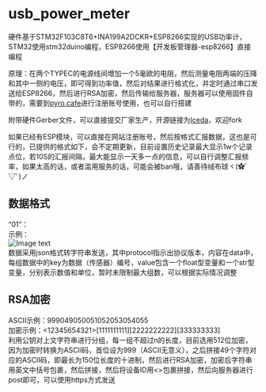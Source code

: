 # usb_power_meter

硬件基于STM32F103C8T6+INA199A2DCKR+ESP8266实现的USB功率计，STM32使用stm32duino编程，ESP8266使用【开发板管理器-esp8266】直接编程

原理：在两个TYPEC的电源线间增加一个5毫欧的电阻，然后测量电阻两端的压降和其中一侧的电压，即可得到功率值，然后对结果进行格式化，并定时通过串口发送给ESP8266，然后进行RSA加密，然后传输给服务器，服务器可以使用固件自带的，需要到[pyro.cafe](https://pyro.cafe)进行注册账号使用，也可以自行搭建

附带硬件Gerber文件，可以直接提交厂家生产，开源链接为[lceda](https://lceda.cn/Pyrokine/USBgong-shuai-ji)，欢迎fork

如果已经有ESP模块，可以直接在网站注册账号，然后按格式汇报数据，这也是可行的，已提供的格式如下，会不定期更新，目前设置历史记录最大显示1w个记录点位，若10S的汇报间隔，最大能显示一天多一点的信息，可以自行调整汇报频率，如果太高的话，或者滥用服务的话，可能会被ban哦，请善待绒布球ヾ(✿ﾟ▽ﾟ)ノ

## 数据格式

“01”：  
示例：  
![Image text](https://github.com/Pyrokine/usb_power_meter/blob/master/FIRMWARE/ProtocolExample/01.png)  
数据采用json格式转字符串发送，其中protocol指示出协议版本，内容在data中，每组数据中的key为数据（传感器）编号，value包含一个float型变量和一个str型变量，分别表示数值和单位，暂时未限制最大组数，可以根据实际情况调整


## RSA加密

ASCII示例：999049050051052053054055  
加密示例：<12345654321>[1111111111][2222222222][333333333]  
利用公钥对上文字符串进行分组，每一组不超过n的长度，目前选用512位加密，因为加密时转换为ASCII码，首位设为999（ASCII无意义），之后拼接49个字符对应的ASCII码，即最长为150位长度的十进制，然后进行RSA加密，加密后字符串用英文中括号包裹，然后拼接，然后将设备ID用<>包裹拼接，然后向服务器进行post即可，可以使用https方式发送
